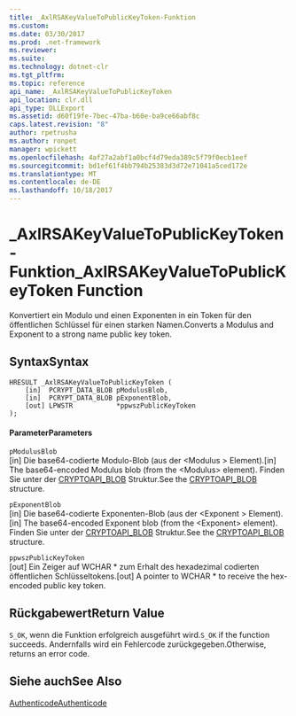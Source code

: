 ```yaml
---
title: _AxlRSAKeyValueToPublicKeyToken-Funktion
ms.custom: 
ms.date: 03/30/2017
ms.prod: .net-framework
ms.reviewer: 
ms.suite: 
ms.technology: dotnet-clr
ms.tgt_pltfrm: 
ms.topic: reference
api_name: _AxlRSAKeyValueToPublicKeyToken
api_location: clr.dll
api_type: DLLExport
ms.assetid: d60f19fe-7bec-47ba-b60e-ba9ce66abf8c
caps.latest.revision: "8"
author: rpetrusha
ms.author: ronpet
manager: wpickett
ms.openlocfilehash: 4af27a2abf1a0bcf4d79eda389c5f79f0ecb1eef
ms.sourcegitcommit: bd1ef61f4bb794b25383d3d72e71041a5ced172e
ms.translationtype: MT
ms.contentlocale: de-DE
ms.lasthandoff: 10/18/2017
---
```

# <a name="axlrsakeyvaluetopublickeytoken-function"></a><span data-ttu-id="8b189-102">_AxlRSAKeyValueToPublicKeyToken-Funktion</span><span class="sxs-lookup"><span data-stu-id="8b189-102">_AxlRSAKeyValueToPublicKeyToken Function</span></span>
<span data-ttu-id="8b189-103">Konvertiert ein Modulo und einen Exponenten in ein Token für den öffentlichen Schlüssel für einen starken Namen.</span><span class="sxs-lookup"><span data-stu-id="8b189-103">Converts a Modulus and Exponent to a strong name public key token.</span></span>  
  
## <a name="syntax"></a><span data-ttu-id="8b189-104">Syntax</span><span class="sxs-lookup"><span data-stu-id="8b189-104">Syntax</span></span>  
  
```  
HRESULT _AxlRSAKeyValueToPublicKeyToken (  
    [in]  PCRYPT_DATA_BLOB pModulusBlob,  
    [in]  PCRYPT_DATA_BLOB pExponentBlob,  
    [out] LPWSTR           *ppwszPublicKeyToken  
);  
```  
  
#### <a name="parameters"></a><span data-ttu-id="8b189-105">Parameter</span><span class="sxs-lookup"><span data-stu-id="8b189-105">Parameters</span></span>  
 `pModulusBlob`  
 <span data-ttu-id="8b189-106">[in] Die base64-codierte Modulo-Blob (aus der \<Modulus > Element).</span><span class="sxs-lookup"><span data-stu-id="8b189-106">[in] The base64-encoded Modulus blob (from the \<Modulus> element).</span></span>  <span data-ttu-id="8b189-107">Finden Sie unter der [CRYPTOAPI_BLOB](http://msdn.microsoft.com/library/windows/desktop/aa380238.aspx) Struktur.</span><span class="sxs-lookup"><span data-stu-id="8b189-107">See the [CRYPTOAPI_BLOB](http://msdn.microsoft.com/library/windows/desktop/aa380238.aspx) structure.</span></span>  
  
 `pExponentBlob`  
 <span data-ttu-id="8b189-108">[in] Die base64-codierte Exponenten-Blob (aus der \<Exponent > Element).</span><span class="sxs-lookup"><span data-stu-id="8b189-108">[in] The base64-encoded Exponent blob (from the \<Exponent> element).</span></span> <span data-ttu-id="8b189-109">Finden Sie unter der [CRYPTOAPI_BLOB](http://msdn.microsoft.com/library/windows/desktop/aa380238.aspx) Struktur.</span><span class="sxs-lookup"><span data-stu-id="8b189-109">See the [CRYPTOAPI_BLOB](http://msdn.microsoft.com/library/windows/desktop/aa380238.aspx) structure.</span></span>  
  
 `ppwszPublicKeyToken`  
 <span data-ttu-id="8b189-110">[out] Ein Zeiger auf WCHAR * zum Erhalt des hexadezimal codierten öffentlichen Schlüsseltokens.</span><span class="sxs-lookup"><span data-stu-id="8b189-110">[out] A pointer to WCHAR * to receive the hex-encoded public key token.</span></span>  
  
## <a name="return-value"></a><span data-ttu-id="8b189-111">Rückgabewert</span><span class="sxs-lookup"><span data-stu-id="8b189-111">Return Value</span></span>  
 <span data-ttu-id="8b189-112">`S_OK`, wenn die Funktion erfolgreich ausgeführt wird.</span><span class="sxs-lookup"><span data-stu-id="8b189-112">`S_OK` if the function succeeds.</span></span> <span data-ttu-id="8b189-113">Andernfalls wird ein Fehlercode zurückgegeben.</span><span class="sxs-lookup"><span data-stu-id="8b189-113">Otherwise, returns an error code.</span></span>  
  
## <a name="see-also"></a><span data-ttu-id="8b189-114">Siehe auch</span><span class="sxs-lookup"><span data-stu-id="8b189-114">See Also</span></span>  
 [<span data-ttu-id="8b189-115">Authenticode</span><span class="sxs-lookup"><span data-stu-id="8b189-115">Authenticode</span></span>](../../../../docs/framework/unmanaged-api/authenticode/index.md)
